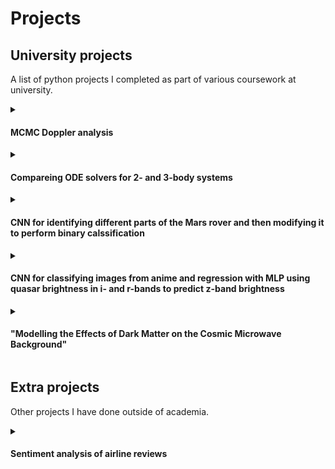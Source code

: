 # Projects

## University projects
  A list of python projects I completed as part of various coursework at university.
  
  <details>
    <summary><h4>MCMC Doppler analysis</h4></summary>
    Text 1
  </details>
  
  <details>
    <summary><h4>Compareing ODE solvers for 2- and 3-body systems</h4></summary>
    Text 2
  </details>
  
  <details>
    <summary><h4>CNN for identifying different parts of the Mars rover and then modifying it to perform binary calssification</h4></summary>
    Text 3
  </details>
  
  <details>
    <summary><h4>CNN for classifying images from anime and regression with MLP using quasar brightness in i- and r-bands to predict z-band brightness</h4></summary>
    Text 4
  </details>
  
  <details>
    <summary><h4>"Modelling the Effects of Dark Matter on the Cosmic Microwave Background"</h4></summary>
    Simulated CMB maps for varying levels of dark matter using the Code for Anisotropies in the Microwave Background (CAMB) and compared them to the CMB map generated from theoretical data from the Planck 2018 mission.
  </details>

## Extra projects
Other projects I have done outside of academia.

<details>
  <summary><h4>Sentiment analysis of airline reviews</h4></summary>
  (Part of Forage British Airways Data Science Virtual Experience Program)
</details>
